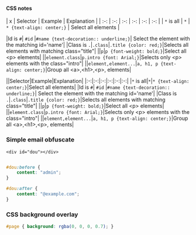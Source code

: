 #### CSS notes

| x | Selector | Example | Explanation |
| :-: | :-: | :-: | :-: | :-: | :-: |
| ```*``` is all | ```*``` | ```* {text-align: center;}``` | Select all elements |


|Id is ```#```| ```#id``` |```#name {text-decoration:: underline;}```| Select the element with the matching id='name'|
|Class is ```.```|```.class```|```.title {color: red;}```|Selects all elements with matching class="title"|
||```p```|```p {font-weight: bold;}```|Select all \<p> elements|
||```element.class```|```p.intro {font: Arial;}```|Selects only \<p> elements with the class="intro"|
||```element,element...```|```a, h1, p {text-align: center;}```|Group all \<a>,\<h1>,\<p>, elements|


||Selector|Example|Explanation|
|:-:|:-:|:-:|:-:|:-:|:-:|
|```*``` is all|```*```|```* {text-align: center;}```|Select all elements|
|Id is ```#```| ```#id``` |```#name {text-decoration:: underline;}```| Select the element with the matching id='name'|
|Class is ```.```|```.class```|```.title {color: red;}```|Selects all elements with matching class="title"|
||```p```|```p {font-weight: bold;}```|Select all \<p> elements|
||```element.class```|```p.intro {font: Arial;}```|Selects only \<p> elements with the class="intro"|
||```element,element...```|```a, h1, p {text-align: center;}```|Group all \<a>,\<h1>,\<p>, elements|



### Simple email obfuscate


```<div id="dou"></div>```




```css

#dou:before {
    content: "admin";
}

#dou:after {
    content: "@example.com";
}
```

### CSS background overlay

```css
#page { background: rgba(0, 0, 0, 0.7); }
```
